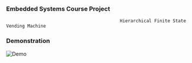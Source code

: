 ### Embedded Systems Course Project

                                               Hierarchical Finite State Vending Machine

### Demonstration
![Demo](https://user-images.githubusercontent.com/59017902/164934550-5eb88ca2-3300-4885-a5ed-97dfa8d1ab18.jpg)

